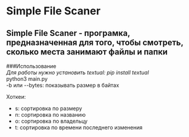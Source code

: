 # Simple File Scaner
## Simple File Scaner - програмка, предназначенная для того, чтобы смотреть, сколько места занимают файлы и папки

###Использование  
*Для работы нужно установить textual: pip install textual*  
python3 main.py  
-b или --bytes: показывать размер в байтах

Хоткеи:
- s: сортировка по размеру
- n: сортировка по названию
- o: сортировка по владельцу
- t: сортировка по времени последнего изменения
